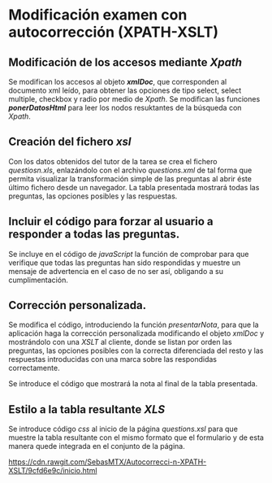 # Modificación examen con autocorrección (XPATH-XSLT)

## Modificación de los accesos mediante _Xpath_

Se modifican los accesos al objeto **_xmlDoc_**, que corresponden al documento xml leído, para obtener las opciones de tipo select, select multiple, checkbox y radio por medio de _Xpath_.
Se modifican las funciones **_ponerDatosHtml_** para leer los nodos resuktantes de la búsqueda con _Xpath_.

## Creación del fichero _xsl_

Con los datos obtenidos del tutor de la tarea se crea el fichero _questiosn.xls_, enlazándolo con el archivo _questions.xml_ de tal forma que permita visualizar la transformación simple de las preguntas al abrir éste último fichero desde un navegador.
La tabla presentada mostrará todas las preguntas, las opciones posibles y las respuestas.

## Incluir el código para forzar al usuario a responder a todas las preguntas.

Se incluye en el código de _javaScript_ la función de comprobar para que verifique que todas las preguntas han sido respondidas y muestre un mensaje de advertencia en el caso de no ser así, obligando a su cumplimentación.

## Corrección personalizada.

Se modifica el código, introduciendo la función _presentarNota_, para que la aplicación haga la corrección personalizada modificando el objeto _xmlDoc_ y mostrándolo con una _XSLT_ al cliente, donde se listan por orden las preguntas, las opciones posibles con la correcta diferenciada del resto y las respuestas introducidas con una marca sobre las respondidas correctamente.

Se introduce el código que mostrará la nota al final de la tabla presentada.

## Estilo a la tabla resultante _XLS_

Se introduce código _css_ al inicio de la página _questions.xsl_ para que muestre la tabla resultante con el mismo formato que el formulario y de esta manera quede integrada en el conjunto de la página. 

https://cdn.rawgit.com/SebasMTX/Autocorrecci-n-XPATH-XSLT/9cfd6e9c/inicio.html
